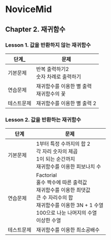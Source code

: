 # NoviceMid
## Chapter 2. 재귀함수
### Lesson 1. 값을 반환하지 않는 재귀함수
| 단계_       | 문제                          |
|------------|-----------------------------|
| 기본문제   | 반복 출력하기2 <br/>숫자 차례로 출력하기   |
| 연습문제   | 재귀함수를 이용한 별 출력 <br/>재귀함수의 꽃 |
| 테스트문제 | 재귀함수를 이용한 별 출력 2            |

### Lesson 2. 값을 반환하는 재귀함수
| 단계       | 문제                                                                                                                        |
|------------|---------------------------------------------------------------------------------------------------------------------------|
| 기본문제   | 1부터 특정 수까지의 합 2 <br/>각 자리 숫자의 제곱 <br/>1이 되는 순간까지 <br/>재귀함수를 이용한 피보나치 수                                                    |
| 연습문제   | Factorial <br/>홀수 짝수에 따른 출력값 <br/>재귀함수를 이용한 최댓값 <br/>큰 수 자리수의 합 <br/>재귀함수를 이용한 3N + 1 수열 <br/>100으로 나눈 나머지의 수열 <br/>이상한 수열 |
| 테스트문제 | 재귀함수를 이용한 최소공배수                                                                                                           |

